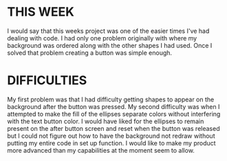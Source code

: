 # THIS WEEK
  I would say that this weeks project was one of the easier times I've had dealing with code. I had only one problem originally with where my background was ordered along with the other shapes I had used. Once I solved that problem creating a button was simple enough.

# DIFFICULTIES
  My first problem was that I had difficulty getting shapes to appear on the background after the button was pressed. My second difficulty was when I attempted to make the fill of the ellipses separate colors without interfering with the text button color. I would have liked for the ellipses to remain present on the after button screen and reset when the button was released but I could not figure out how to have the background not redraw without putting my entire code in set up function. I would like to make my product more advanced than my capabilities at the moment seem to allow.
